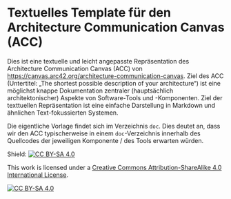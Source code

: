 # Textuelles Template für den Architecture Communication Canvas (ACC)

Dies ist eine textuelle und leicht angepasste Repräsentation des Architecture Communication Canvas (ACC) von https://canvas.arc42.org/architecture-communication-canvas. Ziel des ACC (Untertitel: „The shortest possible description of your architecture“) ist eine möglichst knappe Dokumentation zentraler (hauptsächlich architektonischer) Aspekte von Software-Tools und -Komponenten. Ziel der texttuellen Repräsentation ist eine einfache Darstellung in Markdown und ähnlichen Text-fokussierten Systemen.

Die eigentliche Vorlage findet sich im Verzeichnis `doc`. Dies deutet an, dass wir den ACC typischerweise in einem `doc`-Verzeichnis innerhalb des Quellcodes der jeweiligen Komponente / des Tools erwarten würden.



Shield: [![CC BY-SA 4.0][cc-by-sa-shield]][cc-by-sa]

This work is licensed under a
[Creative Commons Attribution-ShareAlike 4.0 International License][cc-by-sa].

[![CC BY-SA 4.0][cc-by-sa-image]][cc-by-sa]

[cc-by-sa]: http://creativecommons.org/licenses/by-sa/4.0/
[cc-by-sa-image]: https://licensebuttons.net/l/by-sa/4.0/88x31.png
[cc-by-sa-shield]: https://img.shields.io/badge/License-CC%20BY--SA%204.0-lightgrey.svg
